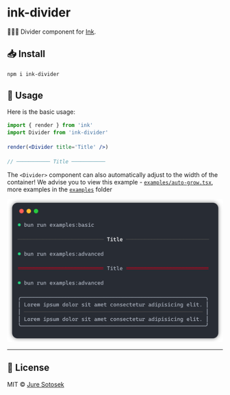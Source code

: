 <!-- # ${\color{gray}\tiny\textrm{──────}}$  ink-divider  ${\color{gray}\tiny\textrm{──────}}$ -->
# ink-divider

👩🏼‍🎨 Divider component for [Ink](https://github.com/vadimdemedes/ink).

## 📥 Install

```bash
npm i ink-divider
```

## 🚀 Usage

Here is the basic usage:

```jsx
import { render } from 'ink'
import Divider from 'ink-divider'

render(<Divider title='Title' />)

// ─────────── Title ───────────
```

The `<Divider>` component can also automatically adjust to the width of the container!
We advise you to view this example - [`examples/auto-grow.tsx`](https://github.com/JureSotosek/ink-divider/blob/master/examples/auto-grow.tsx), more examples in the [`examples`](https://github.com/JureSotosek/ink-divider/tree/master/exampes) folder

<!-- markdownlint-disable-next-line-->
<img src="media/example.png" alt="example" width="550">

---

## 📝 License

MIT © [Jure Sotosek](https://github.com/JureSotosek)
